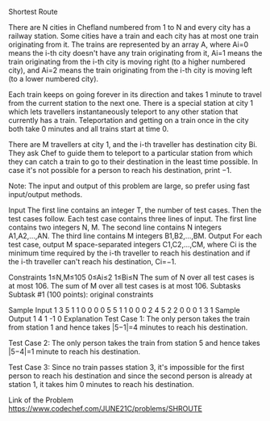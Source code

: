 Shortest Route 


There are N cities in Chefland numbered from 1 to N and every city has a railway station. Some cities have a train and each city has at most one train originating from it. The trains are represented by an array A, where Ai=0 means the i-th city doesn't have any train originating from it, Ai=1 means the train originating from the i-th city is moving right (to a higher numbered city), and Ai=2 means the train originating from the i-th city is moving left (to a lower numbered city).

Each train keeps on going forever in its direction and takes 1 minute to travel from the current station to the next one. There is a special station at city 1 which lets travellers instantaneously teleport to any other station that currently has a train. Teleportation and getting on a train once in the city both take 0 minutes and all trains start at time 0.

There are M travellers at city 1, and the i-th traveller has destination city Bi. They ask Chef to guide them to teleport to a particular station from which they can catch a train to go to their destination in the least time possible. In case it's not possible for a person to reach his destination, print −1.

Note: The input and output of this problem are large, so prefer using fast input/output methods.

Input
The first line contains an integer T, the number of test cases. Then the test cases follow.
Each test case contains three lines of input.
The first line contains two integers N, M.
The second line contains N integers A1,A2,…,AN.
The third line contains M integers B1,B2,…,BM.
Output
For each test case, output M space-separated integers C1,C2,…,CM, where Ci is the minimum time required by the i-th traveller to reach his destination and if the i-th traveller can't reach his destination, Ci=−1.

Constraints
1≤N,M≤105
0≤Ai≤2
1≤Bi≤N
The sum of N over all test cases is at most 106.
The sum of M over all test cases is at most 106.
Subtasks
Subtask #1 (100 points): original constraints

Sample Input 1 
3
5 1
1 0 0 0 0
5
5 1
1 0 0 0 2
4
5 2
2 0 0 0 1
3 1
Sample Output 1 
4
1
-1 0
Explanation
Test Case 1: The only person takes the train from station 1 and hence takes |5−1|=4 minutes to reach his destination.

Test Case 2: The only person takes the train from station 5 and hence takes |5−4|=1 minute to reach his destination.

Test Case 3: Since no train passes station 3, it's impossible for the first person to reach his destination and since the second person is already at station 1, it takes him 0 minutes to reach his destination.



Link of the Problem
https://www.codechef.com/JUNE21C/problems/SHROUTE
